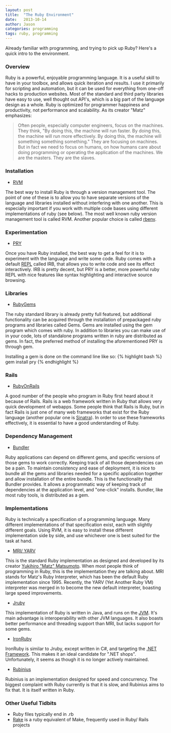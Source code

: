 ```yaml
---
layout: post
title:  "The Ruby Environment"
date:   2013-10-14
author: Jason
categories: programming
tags: ruby, programming
---
```


Already familiar with programming, and trying to pick up Ruby? Here's a quick intro to the environment.


### Overview
Ruby is a powerful, enjoyable programming language. It is a useful skill to have in your toolbox, and allows quick iteration and results. I use it primarily for scripting and automation, but it can be used for everything from one-off hacks to production websites. Most of the standard and third party libraries have easy to use, well thought out API's, which is a big part of the language design as a whole. Ruby is optimized for programmer happiness and productivity, not performance and scalability. As its creator "Matz" emphasizes:
> Often people, especially computer engineers, focus on the machines. They think, "By doing this, the machine will run faster.
> By doing this, the machine will run more effectively. By doing this, the machine will something something something."
> They are focusing on machines. But in fact we need to focus on humans, on how humans care about doing programming or operating
> the application of the machines. We are the masters. They are the slaves.


### Installation
- [RVM](https://rvm.io/)

The best way to install Ruby is through a version management tool. The point of one of these is to allow you to have separate versions of the language and libraries installed without interfering with one another. This is especially important if you work with multiple code bases using different implementations of ruby (see below). The most well known ruby version management tool is called RVM. Another popular choice is called [rbenv](http://rbenv.org/).


### Experimentation
- [PRY](http://pryrepl.org/)

Once you have Ruby installed, the best way to get a feel for it is to experiment with the language and write some code. Ruby comes with a default [REPL](http://en.wikipedia.org/wiki/Read%E2%80%93eval%E2%80%93print_loop) called IRB, that allows you to write code and see its effect interactively. IRB is pretty decent, but PRY is a better, more powerful ruby REPL with nice features like syntax highlighting and interactive source browsing.


### Libraries
- [RubyGems](http://rubygems.org/)

The ruby standard library is already pretty full featured, but additional functionality can be acquired through the installation of prepackaged ruby programs and libraries called Gems. Gems are installed using the gem program which comes with ruby. In addition to libraries you can make use of in your code, lots of standalone programs written in ruby are distributed as gems. In fact, the preferred method of installing the aforementioned PRY is through gem.

Installing a gem is done on the command line like so:
  {% highlight bash %}
    gem install pry
  {% endhighlight %}


### Rails
- [RubyOnRails](http://rubyonrails.org/)

A good number of the people who program in Ruby first heard about it because of Rails. Rails is a web framework written in Ruby that allows very quick development of webapps. Some people think that Rails is Ruby, but in fact Rails is just one of many web frameworks that exist for the Ruby language (another popular one is [Sinatra](http://www.sinatrarb.com/)). In order to use these frameworks effectively, it is essential to have a good understanding of Ruby.


### Dependency Management
- [Bundler](http://bundler.io/)

Ruby applications can depend on different gems, and specific versions of those gems to work correctly. Keeping track of all those dependencies can be a pain. To maintain consistency and ease of deployment, it is nice to bundle all the gems and libraries needed for a specific application together and allow installation of the entire bundle. This is the functionality that Bundler provides. It allows a programmatic way of keeping track of dependencies at the application level, and "one-click" installs. Bundler, like most ruby tools, is distributed as a gem.


### Implementations
Ruby is technically a specification of a programming language. Many different implementations of that specification exist, each with slightly different goals. Using RVM, it is easy to install these different implementation side by side, and use whichever one is best suited for the task at hand.

- [MRI/ YARV](http://www.ruby-lang.org/)

This is the standard Ruby implementation as designed and developed by its creator [Yukihiro "Matz" Matsumoto](http://en.wikipedia.org/wiki/Yukihiro_Matsumoto). When most people think of programming in Ruby, this is the implementation they are talking about. MRI stands for Matz's Ruby Interpreter, which has been the default Ruby implementation since 1995. Recently, the YARV (Yet Another Ruby VM) interpreter was merged in to become the new default interpreter, boasting large speed improvements.

- [Jruby](http://jruby.org/)

This implementation of Ruby is written in Java, and runs on the [JVM](http://en.wikipedia.org/wiki/Java_virtual_machine). It's main advantage is interoperability with other JVM languages. It also boasts better performance and threading support than MRI, but lacks support for some gems.

- [IronRuby](http://en.wikipedia.org/wiki/IronRuby)

IronRuby is similar to Jruby, except written in C#, and targeting the [.NET Framework](http://en.wikipedia.org/wiki/.NET_framework). This makes it an ideal candidate for ".NET shops". Unfortunately, it seems as though it is no longer actively maintained.

- [Rubinius](http://rubini.us/)

Rubinius is an implementation designed for speed and concurrency. The biggest complaint with Ruby currently is that it is slow, and Rubinius aims to fix that. It is itself written in Ruby.


### Other Useful Tidbits
- Ruby files typically end in .rb
- [Rake](http://rake.rubyforge.org/) is a ruby equivalent of Make, frequently used in Ruby/ Rails projects
